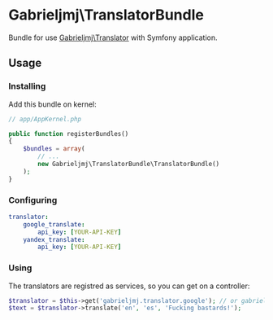 Gabrieljmj\TranslatorBundle
===========================
Bundle for use [Gabrieljmj\Translator](http://github.com/gabrieljmj/translator) with Symfony application.

## Usage
### Installing
Add this bundle on kernel:
```php
// app/AppKernel.php

public function registerBundles()
{
    $bundles = array(
        // ...
        new Gabrieljmj\TranslatorBundle\TranslatorBundle()
    );
}
```

### Configuring
```yaml
translator:
    google_translate:
        api_key: [YOUR-API-KEY]
    yandex_translate:
        api_key: [YOUR-API-KEY]
```
### Using
The translators are registred as services, so you can get on a controller:
```php
$translator = $this->get('gabrieljmj.translator.google'); // or gabrieljmj.translator.yandex
$text = $translator->translate('en', 'es', 'Fucking bastards!');
```